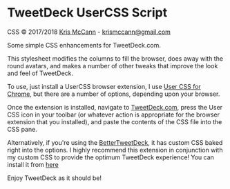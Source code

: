 # TweetDeck UserCSS Script

CSS &copy; 2017/2018 [Kris McCann](https://github.com/AJCrowley) - [krismccann@gmail.com](mailto:krismccann@gmail.com)



Some simple CSS enhancements for TweetDeck.com.

This stylesheet modifies the columns to fill the browser, does away with the round avatars, and makes a number of other tweaks that improve the look and feel of TweetDeck.

To use, just install a UserCSS browser extension, I use [User CSS for Chrome](https://chrome.google.com/webstore/detail/user-css/okpjlejfhacmgjkmknjhadmkdbcldfcb), but there are a number of options, depending upon your browser.

Once the extension is installed, navigate to [TweetDeck.com](https://tweetdeck.twitter.com/), press the User CSS icon in your toolbar (or whatever action is appropriate for the browser extension that you installed), and paste the contents of the CSS file into the CSS pane.

Alternatively, if you're using the [BetterTweetDeck](https://github.com/eramdam/BetterTweetDeck), it has custom CSS baked right into the options. I highly recommend this extension in conjunction with my custom CSS to provide the optimum TweetDeck experience! You can install it from [here](https://chrome.google.com/webstore/detail/bettertweetdeck/micblkellenpbfapmcpcfhcoeohhnpob?hl=en)

Enjoy TweetDeck as it should be!